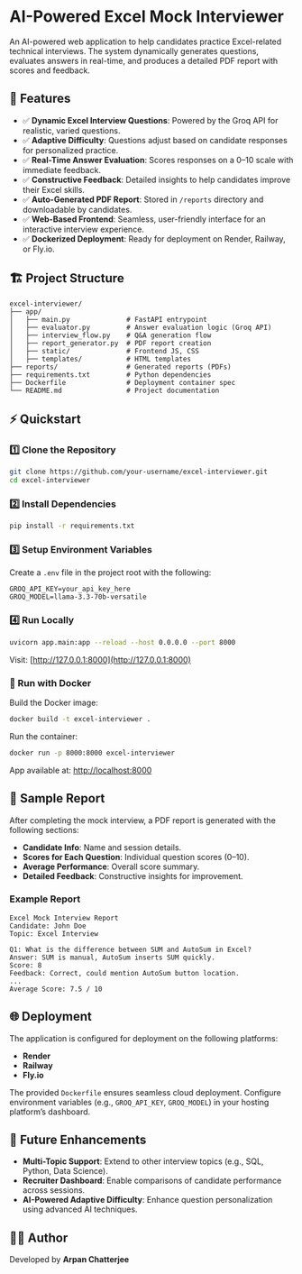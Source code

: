# AI-Powered Excel Mock Interviewer

An AI-powered web application to help candidates practice Excel-related technical interviews. The system dynamically generates questions, evaluates answers in real-time, and produces a detailed PDF report with scores and feedback.

## 🚀 Features

- ✅ **Dynamic Excel Interview Questions**: Powered by the Groq API for realistic, varied questions.
- ✅ **Adaptive Difficulty**: Questions adjust based on candidate responses for personalized practice.
- ✅ **Real-Time Answer Evaluation**: Scores responses on a 0–10 scale with immediate feedback.
- ✅ **Constructive Feedback**: Detailed insights to help candidates improve their Excel skills.
- ✅ **Auto-Generated PDF Report**: Stored in `/reports` directory and downloadable by candidates.
- ✅ **Web-Based Frontend**: Seamless, user-friendly interface for an interactive interview experience.
- ✅ **Dockerized Deployment**: Ready for deployment on Render, Railway, or Fly.io.

## 🏗️ Project Structure

```
excel-interviewer/
├── app/
│   ├── main.py              # FastAPI entrypoint
│   ├── evaluator.py         # Answer evaluation logic (Groq API)
│   ├── interview_flow.py    # Q&A generation flow
│   ├── report_generator.py  # PDF report creation
│   ├── static/              # Frontend JS, CSS
│   ├── templates/           # HTML templates
├── reports/                 # Generated reports (PDFs)
├── requirements.txt         # Python dependencies
├── Dockerfile               # Deployment container spec
└── README.md                # Project documentation
```

## ⚡ Quickstart

### 1️⃣ Clone the Repository

```bash
git clone https://github.com/your-username/excel-interviewer.git
cd excel-interviewer
```

### 2️⃣ Install Dependencies

```bash
pip install -r requirements.txt
```

### 3️⃣ Setup Environment Variables

Create a `.env` file in the project root with the following:

```
GROQ_API_KEY=your_api_key_here
GROQ_MODEL=llama-3.3-70b-versatile
```

### 4️⃣ Run Locally

```bash
uvicorn app.main:app --reload --host 0.0.0.0 --port 8000
```

Visit: [http://127.0.0.1:8000](http://127.0.0.1:8000)

### 🐳 Run with Docker

Build the Docker image:

```bash
docker build -t excel-interviewer .
```

Run the container:

```bash
docker run -p 8000:8000 excel-interviewer
```

App available at: [http://localhost:8000](http://localhost:8000)

## 📑 Sample Report

After completing the mock interview, a PDF report is generated with the following sections:

- **Candidate Info**: Name and session details.
- **Scores for Each Question**: Individual question scores (0–10).
- **Average Performance**: Overall score summary.
- **Detailed Feedback**: Constructive insights for improvement.

### Example Report

```
Excel Mock Interview Report
Candidate: John Doe
Topic: Excel Interview

Q1: What is the difference between SUM and AutoSum in Excel?
Answer: SUM is manual, AutoSum inserts SUM quickly.
Score: 8
Feedback: Correct, could mention AutoSum button location.
...
Average Score: 7.5 / 10
```

## 🌐 Deployment

The application is configured for deployment on the following platforms:

- **Render**
- **Railway**
- **Fly.io**

The provided `Dockerfile` ensures seamless cloud deployment. Configure environment variables (e.g., `GROQ_API_KEY`, `GROQ_MODEL`) in your hosting platform’s dashboard.

## 🔮 Future Enhancements

- **Multi-Topic Support**: Extend to other interview topics (e.g., SQL, Python, Data Science).
- **Recruiter Dashboard**: Enable comparisons of candidate performance across sessions.
- **AI-Powered Adaptive Difficulty**: Enhance question personalization using advanced AI techniques.

## 👨‍💻 Author

Developed by **Arpan Chatterjee**